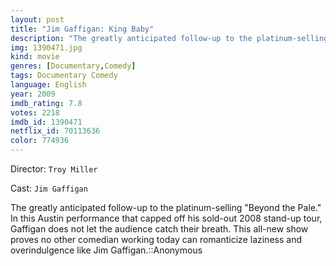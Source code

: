 ```yaml
---
layout: post
title: "Jim Gaffigan: King Baby"
description: "The greatly anticipated follow-up to the platinum-selling Beyond the Pale. In this Austin performance that capped off his sold-out 2008 stand-up tour, Gaffigan does not let the audience catch their breath. This all-new show proves no other comedian working today can romanticize laziness and overindulgence like Jim Gaffigan..."
img: 1390471.jpg
kind: movie
genres: [Documentary,Comedy]
tags: Documentary Comedy 
language: English
year: 2009
imdb_rating: 7.8
votes: 2218
imdb_id: 1390471
netflix_id: 70113636
color: 774936
---
```

Director: `Troy Miller`  

Cast: `Jim Gaffigan` 

The greatly anticipated follow-up to the platinum-selling "Beyond the Pale." In this Austin performance that capped off his sold-out 2008 stand-up tour, Gaffigan does not let the audience catch their breath. This all-new show proves no other comedian working today can romanticize laziness and overindulgence like Jim Gaffigan.::Anonymous
